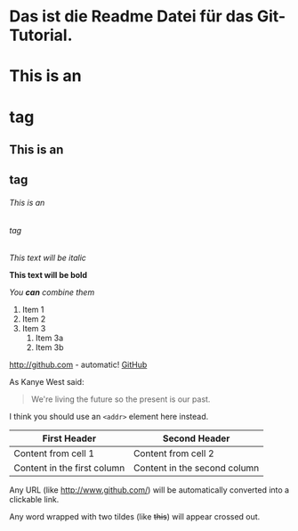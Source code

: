 # Das ist die Readme Datei für das Git-Tutorial.

# This is an <h1> tag
## This is an <h2> tag
###### This is an <h6> tag

*This text will be italic*

**This text will be bold**

_You **can** combine them_

1. Item 1
1. Item 2
1. Item 3
   1. Item 3a
   1. Item 3b
   
http://github.com - automatic!
[GitHub](http://github.com)


As Kanye West said:

> We're living the future so
> the present is our past.

I think you should use an
`<addr>` element here instead.


First Header | Second Header
------------ | -------------
Content from cell 1 | Content from cell 2
Content in the first column | Content in the second column

Any URL (like http://www.github.com/) will be automatically converted into a clickable link.

Any word wrapped with two tildes (like ~~this~~) will appear crossed out.
